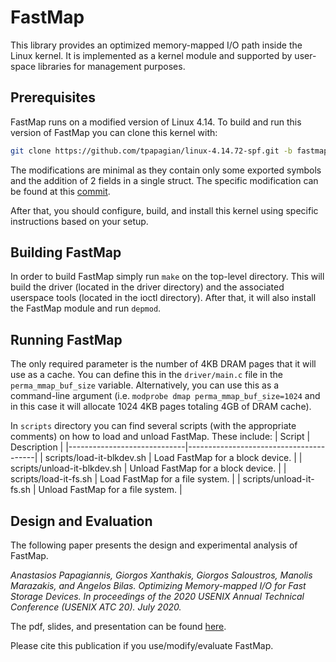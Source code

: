 # FastMap

This library provides an optimized memory-mapped I/O path inside the Linux kernel. It is implemented as a kernel module and supported by user-space libraries for management purposes.

## Prerequisites

FastMap runs on a modified version of Linux 4.14. To build and run this version of FastMap you can clone this kernel with:
```bash
git clone https://github.com/tpapagian/linux-4.14.72-spf.git -b fastmap
```

The modifications are minimal as they contain only some exported symbols and the addition of 2 fields in a single struct. The specific modification can be found at this [commit](https://github.com/tpapagian/linux-4.14.72-spf/commit/fdca6433c36bad7977ca019470225c54a4ef8fb7).

After that, you should configure, build, and install this kernel using specific instructions based on your setup.

## Building FastMap

In order to build FastMap simply run ```make``` on the top-level directory. This will build the driver (located in the driver directory) and the associated userspace tools (located in the ioctl directory). After that, it will also install the FastMap module and run ```depmod```.

## Running FastMap

The only required parameter is the number of 4KB DRAM pages that it will use as a cache. You can define this in the ```driver/main.c``` file in the
```perma_mmap_buf_size``` variable. Alternatively, you can use this as a command-line argument (i.e. ```modprobe dmap perma_mmap_buf_size=1024``` and in this case it will allocate 1024 4KB pages totaling 4GB of DRAM cache).

In ```scripts``` directory you can find several scripts (with the appropriate comments) on how to load and unload FastMap. These include:
| Script                      | Description                            |
|-----------------------------|----------------------------------------|
| scripts/load-it-blkdev.sh   | Load FastMap for a block device.       |
| scripts/unload-it-blkdev.sh | Unload FastMap for a block device.     |
| scripts/load-it-fs.sh       | Load FastMap for a file system.        |
| scripts/unload-it-fs.sh     | Unload FastMap for a file system.      |

## Design and Evaluation

The following paper presents the design and experimental analysis of FastMap.

*Anastasios Papagiannis, Giorgos Xanthakis, Giorgos Saloustros, Manolis Marazakis, and Angelos Bilas. Optimizing Memory-mapped I/O for Fast Storage Devices. In proceedings of the 2020 USENIX Annual Technical Conference (USENIX ATC 20). July 2020.*

The pdf, slides, and presentation can be found [here](https://www.usenix.org/conference/atc20/presentation/papagiannis).

Please cite this publication if you use/modify/evaluate FastMap.
